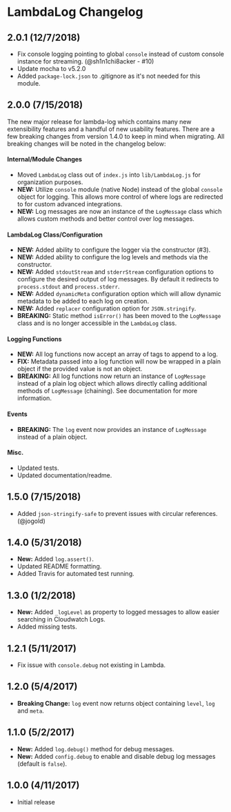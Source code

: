# LambdaLog Changelog

## 2.0.1 (12/7/2018)
* Fix console logging pointing to global `console` instead of custom console instance for streaming. (@sh1n1chi8acker - #10)
* Update mocha to v5.2.0
* Added `package-lock.json` to .gitignore as it's not needed for this module.

## 2.0.0 (7/15/2018)
The new major release for lambda-log which contains many new extensibility features and a handful of new usability features. There are a few breaking changes from version 1.4.0 to keep in mind when migrating. All breaking changes will be noted in the changelog below:

#### Internal/Module Changes
* Moved `LambdaLog` class out of `index.js` into `lib/LambdaLog.js` for organization purposes.
* **NEW:** Utilize `console` module (native Node) instead of the global `console` object for logging. This allows more control of where logs are redirected to for custom advanced integrations.
* **NEW:** Log messages are now an instance of the `LogMessage` class which allows custom methods and better control over log messages.

#### LambdaLog Class/Configuration
* **NEW:** Added ability to configure the logger via the constructor (#3).
* **NEW:** Added ability to configure the log levels and methods via the constructor.
* **NEW:** Added `stdoutStream` and `stderrStream` configuration options to configure the desired output of log messages. By default it redirects to `process.stdout` and `process.stderr`.
* **NEW:** Added `dynamicMeta` configuration option which will allow dynamic metadata to be added to each log on creation.
* **NEW:** Added `replacer` configuration option for `JSON.stringify`.
* **BREAKING:** Static method `isError()` has been moved to the `LogMessage` class and is no longer accessible in the `LambdaLog` class.

#### Logging Functions
* **NEW:** All log functions now accept an array of tags to append to a log.
* **FIX:** Metadata passed into a log function will now be wrapped in a plain object if the provided value is not an object.
* **BREAKING:** All log functions now return an instance of `LogMessage` instead of a plain log object which allows directly calling additional methods of `LogMessage` (chaining). See documentation for more information.

#### Events
* **BREAKING:** The `log` event now provides an instance of `LogMessage` instead of a plain object.

#### Misc.
* Updated tests.
* Updated documentation/readme.

## 1.5.0 (7/15/2018)
* Added `json-stringify-safe` to prevent issues with circular references. (@jogold)

## 1.4.0 (5/31/2018)
* **New:** Added `log.assert()`.
* Updated README formatting.
* Added Travis for automated test running.

## 1.3.0 (1/2/2018)
* **New:** Added `_logLevel` as property to logged messages to allow easier searching in Cloudwatch Logs.
* Added missing tests.

## 1.2.1 (5/11/2017)
* Fix issue with `console.debug` not existing in Lambda.

## 1.2.0 (5/4/2017)
* **Breaking Change:** `log` event now returns object containing `level`, `log` and `meta`.

## 1.1.0 (5/2/2017)
* **New:** Added `log.debug()` method for debug messages.
* **New:** Added `config.debug` to enable and disable debug log messages (default is `false`).

## 1.0.0 (4/11/2017)
* Initial release
